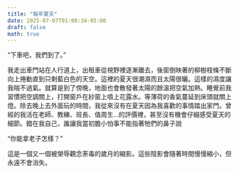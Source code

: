 ```yaml
---
title: "每年夏天"
date: 2025-07-07T01:08:34-05:00
draft: false
math: true
---
```


“下車吧，我們到了。”

我走出車門站在人行道上，出租車從視野裡逐漸離去，後窗倒映著的柳樹枝條不斷向上捲動直到只剩藍白色的天空。這裡的夏天很潮濕而且太陽很曬。這樣的濕度讓我喘不過氣。就算是到了傍晚，地面也會散發著太陽的餘溫把空氣加熱。睡覺前我習慣把空調關上，打開窗戶在紗窗上噴上花露水。等薄荷的香氣蔓延到床頭就關上燈。除去晚上去外面玩的時間，我從來沒有在夏天因為我喜歡的事情踏出家門。曾經的我活在老師、教練、班長、值周生...的評價裡，甚至沒有機會仔細感受夏天的細節。錯在我自己，誰讓我當初膽小怕事不能指著牠們的鼻子說

“你能拿老子怎樣？”

這是一個又一個被榮辱觀念荼毒的歲月的縮影。這些陰影會隨著時間慢慢縮小，但永遠不會消失。
